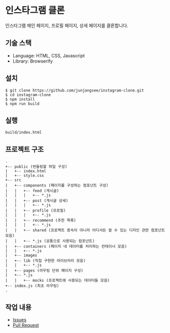 # 인스타그램 클론

인스타그램 메인 페이지, 프로필 페이지, 상세 페이지를 클론합니다.

## 기술 스택

- Language: HTML, CSS, Javascript
- Library: Browserify

## 설치

```text
$ git clone https://github.com/junjangsee/instagram-clone.git
$ cd instagram-clone
$ npm install
$ npm run build
```

## 실행

```text
build/index.html
```

## 프로젝트 구조

```text
.
+-- public (번들링할 파일 구성)
|   +-- index.html
|   +-- style.css
+-- src
|   +-- components (페이지를 구성하는 컴포넌트 구성)
|   |   +-- feed (게시글)
|   |   |   +-- *.js
|   |   +-- post (게시글 상세)
|   |   |   +-- *.js
|   |   +-- profile (프로필)
|   |   |   +-- *.js
|   |   +-- recommend (추천 목록)
|   |   |   +-- *.js
|   |   +-- shared (프로젝트 종속이 아니라 어디서든 쓸 수 있는 디자인 관련 컴포넌트 모음)
|   |   +-- *.js (공통으로 사용되는 컴포넌트)
|   +-- containers (페이지 내 데이터를 처리하는 컨테이너 모음)
|   |   +-- *.js
|   +-- images
|   +-- lib (직접 구현한 라이브러리 모음)
|   |   +-- *.js
|   +-- pages (라우팅 단위 페이지 구성)
|   +-- *.js
|   |   +-- mocks (프로젝트에 사용되는 데이터들 모음)
+-- index.js (최초 라우팅)
.
```

## 작업 내용

- [Issues](https://github.com/junjangsee/instagram-clone/issues?q=is%3Aissue+is%3Aclosed)
- [Pull Request](https://github.com/junjangsee/instagram-clone/pulls?q=is%3Apr+is%3Aclosed)
